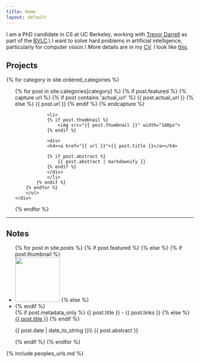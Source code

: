 ```yaml
---
title: Home
layout: default
---
```

I am a PhD candidate in CS at UC Berkeley, working with [Trevor Darrell](http://www.eecs.berkeley.edu/~trevor/) as part of the [BVLC](http://bvlc.eecs.berkeley.edu/).\\
I want to solve hard problems in artificial intelligence, particularly for computer vision.\\
More details are in my [CV](/sergey_karayev_cv.pdf).
I look like [this](/images/mexico_getting_my_picture_taken.jpg).

## Projects

<div class="grid">
{% for category in site.ordered_categories %}
    <div class="unit one-of-two">
        <ul class="projects">
        {% for post in site.categories[category] %}
            {% if post.featured %}
                {% capture url %}
                    {% if post contains 'actual_url' %}
                        {{ post.actual_url }}
                    {% else %}
                        {{ post.url }}
                    {% endif %}
                {% endcapture %}

                <li>
                {% if post.thumbnail %}
                    <img src="{{ post.thumbnail }}" width="180px">
                {% endif %}

                <div>
                <h4><a href="{{ url }}">{{ post.title }}</a></h4>

                {% if post.abstract %}
                    {{ post.abstract | markdownify }}
                {% endif %}
                </div>
                </li>
            {% endif %}
        {% endfor %}
        </ul>
    </div>
{% endfor %}
</div>

---

## Notes

<ul class="projects notes">
{% for post in site.posts %}
    {% if post.featured %}
    {% else %}
        {% if post.thumbnail %}
            <li>
            <img src="{{ post.thumbnail }}" width="120px" />
        {% else %}
            <li class="nothumb">
        {% endif %}
        <div>
        <span class="sans">
        {% if post.metadata_only %}
            <span markdown="1">{{ post.title }} - {{ post.links }}</span>
        {% else %}
            <span markdown="1"><a href="{{ post.url }}">{{ post.title }}</a></span>
        {% endif %}
        </span>
        <p markdown="1">
        {{ post.date | date_to_string }}\\
        {{ post.abstract }}
        </p>
        </div>
        </li>
    {% endif %}
{% endfor %}
</ul>

{% include peoples_urls.md %}
